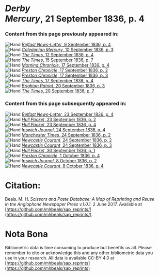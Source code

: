 # *Derby Mercury*, 21 September 1836, p. 4  
  
### Content from this page previously appeared in:  
![Hand](http://scissorsandpaste.net/wp-content/uploads/2017/06/smallhandpointer.png) [*Belfast News-Letter*, 9 September 1836, p. 4](https://mhbeals.github.io/sap_html/Belfast-News-Letter/Belfast-News-Letter-9-September-1836-p-4)  
![Hand](http://scissorsandpaste.net/wp-content/uploads/2017/06/smallhandpointer.png) [*Caledonian Mercury*, 10 September 1836, p. 3](https://mhbeals.github.io/sap_html/Caledonian-Mercury/Caledonian-Mercury-10-September-1836-p-3)  
![Hand](http://scissorsandpaste.net/wp-content/uploads/2017/06/smallhandpointer.png) [*The Times*, 12 September 1836, p. 4](https://mhbeals.github.io/sap_html/The-Times/The-Times-12-September-1836-p-4)  
![Hand](http://scissorsandpaste.net/wp-content/uploads/2017/06/smallhandpointer.png) [*The Times*, 15 September 1836, p. 7](https://mhbeals.github.io/sap_html/The-Times/The-Times-15-September-1836-p-7)  
![Hand](http://scissorsandpaste.net/wp-content/uploads/2017/06/smallhandpointer.png) [*Morning Chronicle*, 17 September 1836, p. 4](https://mhbeals.github.io/sap_html/Morning-Chronicle/Morning-Chronicle-17-September-1836-p-4)  
![Hand](http://scissorsandpaste.net/wp-content/uploads/2017/06/smallhandpointer.png) [*Preston Chronicle*, 17 September 1836, p. 2](https://mhbeals.github.io/sap_html/Preston-Chronicle/Preston-Chronicle-17-September-1836-p-2)  
![Hand](http://scissorsandpaste.net/wp-content/uploads/2017/06/smallhandpointer.png) [*Preston Chronicle*, 17 September 1836, p. 3](https://mhbeals.github.io/sap_html/Preston-Chronicle/Preston-Chronicle-17-September-1836-p-3)  
![Hand](http://scissorsandpaste.net/wp-content/uploads/2017/06/smallhandpointer.png) [*The Times*, 17 September 1836, p. 4](https://mhbeals.github.io/sap_html/The-Times/The-Times-17-September-1836-p-4)  
![Hand](http://scissorsandpaste.net/wp-content/uploads/2017/06/smallhandpointer.png) [*Brighton Patriot*, 20 September 1836, p. 3](https://mhbeals.github.io/sap_html/Brighton-Patriot/Brighton-Patriot-20-September-1836-p-3)  
![Hand](http://scissorsandpaste.net/wp-content/uploads/2017/06/smallhandpointer.png) [*The Times*, 20 September 1836, p. 7](https://mhbeals.github.io/sap_html/The-Times/The-Times-20-September-1836-p-7)  
  
### Content from this page subsequently appeared in:  
![Hand](http://scissorsandpaste.net/wp-content/uploads/2017/06/smallhandpointer.png) [*Belfast News-Letter*, 23 September 1836, p. 4](https://mhbeals.github.io/sap_html/Belfast-News-Letter/Belfast-News-Letter-23-September-1836-p-4)  
![Hand](http://scissorsandpaste.net/wp-content/uploads/2017/06/smallhandpointer.png) [*Hull Packet*, 23 September 1836, p. 2](https://mhbeals.github.io/sap_html/Hull-Packet/Hull-Packet-23-September-1836-p-2)  
![Hand](http://scissorsandpaste.net/wp-content/uploads/2017/06/smallhandpointer.png) [*Hull Packet*, 23 September 1836, p. 4](https://mhbeals.github.io/sap_html/Hull-Packet/Hull-Packet-23-September-1836-p-4)  
![Hand](http://scissorsandpaste.net/wp-content/uploads/2017/06/smallhandpointer.png) [*Ipswich Journal*, 24 September 1836, p. 4](https://mhbeals.github.io/sap_html/Ipswich-Journal/Ipswich-Journal-24-September-1836-p-4)  
![Hand](http://scissorsandpaste.net/wp-content/uploads/2017/06/smallhandpointer.png) [*Manchester Times*, 24 September 1836, p. 2](https://mhbeals.github.io/sap_html/Manchester-Times/Manchester-Times-24-September-1836-p-2)  
![Hand](http://scissorsandpaste.net/wp-content/uploads/2017/06/smallhandpointer.png) [*Newcastle Courant*, 24 September 1836, p. 2](https://mhbeals.github.io/sap_html/Newcastle-Courant/Newcastle-Courant-24-September-1836-p-2)  
![Hand](http://scissorsandpaste.net/wp-content/uploads/2017/06/smallhandpointer.png) [*Newcastle Courant*, 24 September 1836, p. 3](https://mhbeals.github.io/sap_html/Newcastle-Courant/Newcastle-Courant-24-September-1836-p-3)  
![Hand](http://scissorsandpaste.net/wp-content/uploads/2017/06/smallhandpointer.png) [*Hull Packet*, 30 September 1836, p. 1](https://mhbeals.github.io/sap_html/Hull-Packet/Hull-Packet-30-September-1836-p-1)  
![Hand](http://scissorsandpaste.net/wp-content/uploads/2017/06/smallhandpointer.png) [*Preston Chronicle*, 1 October 1836, p. 4](https://mhbeals.github.io/sap_html/Preston-Chronicle/Preston-Chronicle-1-October-1836-p-4)  
![Hand](http://scissorsandpaste.net/wp-content/uploads/2017/06/smallhandpointer.png) [*Ipswich Journal*, 8 October 1836, p. 2](https://mhbeals.github.io/sap_html/Ipswich-Journal/Ipswich-Journal-8-October-1836-p-2)  
![Hand](http://scissorsandpaste.net/wp-content/uploads/2017/06/smallhandpointer.png) [*Newcastle Courant*, 8 October 1836, p. 4](https://mhbeals.github.io/sap_html/Newcastle-Courant/Newcastle-Courant-8-October-1836-p-4)  


# Citation: 

Beals. M. H. *Scissors and Paste Database: A Map of Reprinting and Reuse in the Anglophone Newspaper Press v.1.0.1.* 2 June 2017. Available at [https://github.com/mhbeals/sap_reprints/](https://github.com/mhbeals/sap_reprints/). 

# Nota Bona

Bibliometric data is time consuming to produce but benefits us all. Please remember to cite or acknowledge this and any other bibliometric data you use in your research. All data is available CC-BY 4.0 at [https://github.com/mhbeals/sap_reprints](https://github.com/mhbeals/sap_reprints)